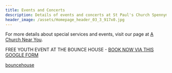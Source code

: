 ```yaml
---
title: Events and Concerts
description: Details of events and concerts at St Paul's Church Spennymoor.
header_image: /assets/Homepage_header_03_3_917x0.jpg
---
```

For more details about special services and events, visit our page at [A Church Near You](https://www.achurchnearyou.com/church/13565/).

FREE YOUTH EVENT AT THE BOUNCE HOUSE - [BOOK NOW VIA THIS GOOGLE FORM](https://forms.gle/rqxUU9MmxiGRrz1YA)

[bouncehouse](https://github.com/user-attachments/assets/a8d7df54-8f2f-4a41-a03d-ad3eabdbc20b)
